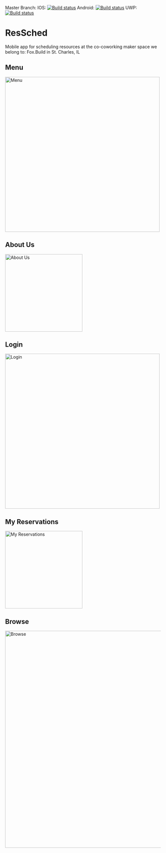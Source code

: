 Master Branch:
IOS: [![Build status](https://build.appcenter.ms/v0.1/apps/73781a47-3adf-4fb4-b6c8-9c897ad41fb7/branches/master/badge)](https://appcenter.ms)
Android: [![Build status](https://build.appcenter.ms/v0.1/apps/096fe232-365a-4791-9ba6-8745fe93cd77/branches/master/badge)](https://appcenter.ms)
UWP: [![Build status](https://build.appcenter.ms/v0.1/apps/2a264d1f-2532-414e-840e-43dbbfe31d61/branches/master/badge)](https://appcenter.ms)


# ResSched
Mobile app for scheduling resources at the co-coworking maker space we belong to: Fox.Build in St. Charles, IL

## Menu
<img src="https://github.com/robintschroeder/ResSched/blob/master/Mockups/Menu.png" alt="Menu" width="500"/>

## About Us
<img src="https://github.com/robintschroeder/ResSched/blob/master/Mockups/About.png" alt="About Us" width="250"/>

## Login
<img src="https://github.com/robintschroeder/ResSched/blob/master/Mockups/Login.png" alt="Login" width="500"/>

## My Reservations
<img src="https://github.com/robintschroeder/ResSched/blob/master/Mockups/MyReservations.png" alt="My Reservations" width="250"/>

## Browse
<img src="https://github.com/robintschroeder/ResSched/blob/master/Mockups/Browse.png" alt="Browse" width="700"/>
